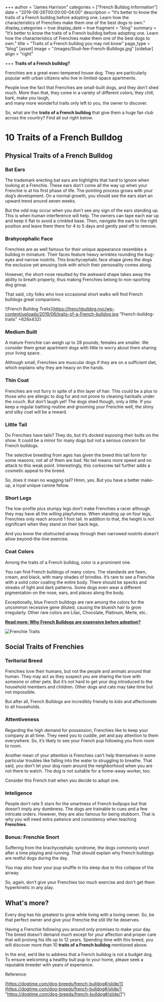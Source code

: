 +++
author = "James Harrison"
categories = ["French Bulldog Information"]
date = "2019-06-26T00:00:00-04:00"
description = "It’s better to know the traits of a French bulldog before adopting one. Learn how the characteristics of Frenchies make them one of the best dogs to own."
display_categories = true
display_date = true
fragment = "blog"
summary = "It’s better to know the traits of a French bulldog before adopting one. Learn how the characteristics of Frenchies make them one of the best dogs to own."
title = "Traits of a French bulldog you may not know"
page_type = "blog"
[asset]
image = "/images/Stud-fee-French-Bulldogs.jpg"
[sidebar]
align = "right"

+++
**Traits of a French bulldog?**

Frenchies are a great even-tempered house dog. They are particularly popular with urban citizens who live in limited-space apartments.

People love the fact that Frenchies are small-built dogs, and they don’t shed much. More than that, they come in a variety of different colors; they chill, bark, make you laugh,  
and many more wonderful traits only left to you, the owner to discover.

So, what are the **traits of a French bulldog** that give them a huge fan club across the country? Find all out right below.

# 10 Traits of a French Bulldog

## Physical Traits of a French Bulldog

### Bat Ears

The trademark erecting bat ears are highlights that hard to ignore when looking at a Frenchie. These ears don’t come all the way up when your Frenchie is at his first phase of life. The pointing process grows with your dog’s development. On a normal growth, you should see the ears start an upward trend around seven weeks.

But the odd may occur when you don’t see any sign of the ears standing up. This is when human interference will help. The owners can tape each ear up and keep it flat to avoid a crinkled base. Then, navigate the ears to the right position and leave them there for 4 to 5 days and gently peel off to remove.

### Brahycephalic Face

Frenchies are as well famous for their unique appearance resembles a bulldog in miniature. Their faces feature heavy wrinkles rounding the bug-eyes and narrow nostrils. This brachycephalic face shape gives the dogs the exclusive yet amusing look with which their personality comes along.

However, the short-nose resulted by the awkward shape takes away the ability to breath properly, thus making Frenchies belong to non-sporting dog group.

That said, city folks who love occasional short walks will find French bulldogs great companions.

![French Bulldog Traits](https://frenchbulldog.nyc/wp-content/uploads/2019/06/traits-of-a-French-bulldog.jpg "French-bulldog-traits" =626x432)

### Medium Built

A mature Frenchie can weigh up to 28 pounds; females are smaller. We consider them great apartment dogs with little to worry about them sharing your living space.

Although small, Frenchies are muscular dogs if they are on a sufficient diet, which explains why they are heavy on the hands.

### Thin Coat

Frenchies are not furry in spite of a thin layer of hair. This could be a plus to those who are allergic to dog fur and not prone to cleaning hairballs under the couch. But don’t laugh yet! The dogs shed though, only a little. If you keep a regular bathing routine and grooming your Frenchie well, the shiny and silky coat will be a reward.

### Little Tail

Do Frenchies have tails? They do, but it’s docked exposing their butts on the show. It could be a minor for many dogs but not a serious concern for French bulldogs.

The selective breeding from ages has given the breed this tail form for some reasons; not all of them are bad. No tail means more speed and no attack to this weak point. Interestingly, this corkscrew tail further adds a cosmetic appeal to the breed.

So, does it mean no wagging tail? Hmm, yes. But you have a better make-up, a loyal unique canine fellow.

### Short Legs

The low-profile plus stumpy legs don’t make Frenchies a racer although they may have all the willing playfulness. When standing up on four legs, Frenchies only reach around 1 foot tall. In addition to that, the height is not significant when they stand on their back legs.

And you know the obstructed airway through their narrowed nostrils doesn’t allow beyond-the-line exercise.

### Coat Colors

Among the traits of a French bulldog, color is a prominent one.

You can find French bulldogs of many colors. The standards are fawn, cream, and black, with many shades of brindles. It’s rare to see a Frenchie with a solid color coating the entire body. There should be specks and streaks of light and dark patterns. Some dogs even wear a different pigmentation on the nose, ears, and places along the body.

Exceptionally, blue French bulldogs are rare among the colors for the uncommon recessive gene diluted, causing the blueish hair to grow irregularly. Other rare colors are Lilac, Chocolate, Platinum, Merle, etc..

[**Read more: Why  French Bulldogs are expensive before adoption?**](https://ethicalfrenchie.com/blog/why-french-bulldogs-are-expensive-before-adoption/ "Why French Bulldogs are expensive before adoption")

![Frenchie Traits](https://frenchbulldog.nyc/wp-content/uploads/2019/06/french-pup.jpg "Frenchie-traits")

## Social Traits of Frenchies

### Teritorial Breed

Frenchies love their humans, but not the people and animals around that human. They may act as they suspect you are sharing the love with someone or other pets. But it’s not hard to get your dog introduced to the household members and children. Other dogs and cats may take time but not impossible.

But after all, French Bulldogs are incredibly friendly to kids and affectionate to all households.

### Attentiveness 

Regarding the high demand for possession, Frenchies like to keep your company at all time. They need you to cuddle, pet and pay attention to them everywhere. So, it’s likely to see your French pup following you from room to room.

Another mean of your attention is Frenchies can’t help themselves in some particular troubles like falling into the water to struggling to breathe. That said, you don’t let your dog roam around the neighborhood when you are not there to watch. The dog is not suitable for a home-away worker, too.

Consider this French trait when you decide to adopt one.

### Inteligence

People don’t rate 5 stars for the smartness of French bullpups but that doesn’t imply any dumbness. The dogs are trainable to cues and a few intricate orders. However, they are also famous for being stubborn. That is why you will need extra patience and consistency when teaching **Frenchies**.

### Bonus: Frenchie Snort

Suffering from the brachycephalic syndrome, the dogs commonly snort after a time playing and running. That should explain why French bulldogs are restful dogs during the day.

You may also hear your pup snuffle in his sleep due to this collapse of the airway.

So, again, don’t give your Frenchies too much exercise and don’t get them hyperkinetic in any play.

## What's more?

Every dog has his greatest to grow while living with a loving owner. So, be that perfect owner and give your Frenchie the still life he deserves.

Having a Frenchie following you around only promises to make your day. The breed doesn’t demand much except for your affection and proper care that will prolong his life up to 12 years. Spending time with this breed, you will discover more than 10 **traits of a French bulldog** mentioned above.

In the end, we’d like to address that a French bulldog is not a budget dog. To ensure welcoming a healthy bull pup to your home, please seek a reputable breeder with years of experience.

Reference:

[https://dogtime.com/dog-breeds/french-bulldog#/slide/1](https://dogtime.com/dog-breeds/french-bulldog#/slide/1 "https://dogtime.com/dog-breeds/french-bulldog#/slide/1")